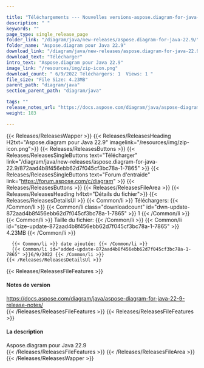 ```yaml
---

title: "Téléchargements --- Nouvelles versions-aspose.diagram-for-java-22.9"
description: " "
keywords: ""
page_type: single_release_page
folder_link: "/diagram/java/new-releases/aspose.diagram-for-java-22.9/"
folder_name: "Aspose.diagram pour Java 22.9"
download_link: "/diagram/java/new-releases/aspose.diagram-for-java-22.9/872aad4b8f456ebb62d7f045cf3bc78a-1-7865"
download_text: "Télécharger"
intro_text: "Aspose.diagram pour Java 22.9"
image_link: "/resources/img/zip-icon.png"
download_count: " 6/9/2022 Téléchargers: 1  Views: 1 "
file_size: "File Size: 4.23MB"
parent_path: "diagram/java"
section_parent_path: "diagram/java"

tags: ""
release_notes_url: "https://docs.aspose.com/diagram/java/aspose-diagram-for-java-22-9-release-notes/"
weight: 183

---
```


{{< Releases/ReleasesWapper >}}
  {{< Releases/ReleasesHeading H2txt="Aspose.diagram pour Java 22.9" imagelink="/resources/img/zip-icon.png">}}
  {{< Releases/ReleasesButtons >}}
    {{< Releases/ReleasesSingleButtons text="Télécharger" link="/diagram/java/new-releases/aspose.diagram-for-java-22.9/872aad4b8f456ebb62d7f045cf3bc78a-1-7865" >}}
    {{< Releases/ReleasesSingleButtons text="Forum d'entraide" link="https://forum.aspose.com/c/diagram" >}}
  {{< Releases/ReleasesButtons >}}
  {{< Releases/ReleasesFileArea >}}
    {{< Releases/ReleasesHeading h4txt="Détails du fichier">}}
    {{< Releases/ReleasesDetailsUl >}}
      {{< Common/li >}} Téléchargers: {{< /Common/li >}}
      {{< Common/li class="downloadcount" id="dwn-update-872aad4b8f456ebb62d7f045cf3bc78a-1-7865" >}} 1 {{< /Common/li >}}
      {{< Common/li >}} Taille du fichier: {{< /Common/li >}}
      {{< Common/li id="size-update-872aad4b8f456ebb62d7f045cf3bc78a-1-7865" >}} 4.23MB {{< /Common/li >}}

      {{< Common/li >}} date ajoutée: {{< /Common/li >}}
      {{< Common/li id="added-update-872aad4b8f456ebb62d7f045cf3bc78a-1-7865" >}}6/9/2022 {{< /Common/li >}}
    {{< /Releases/ReleasesDetailsUl >}}

  {{< Releases/ReleasesFileFeatures >}}
      <h4>Notes de version</h4><div><a href='https://docs.aspose.com/diagram/java/aspose-diagram-for-java-22-9-release-notes/'>https://docs.aspose.com/diagram/java/aspose-diagram-for-java-22-9-release-notes/</a></div>
  {{< /Releases/ReleasesFileFeatures >}}
  {{< Releases/ReleasesFileFeatures >}}
      <h4>La description</h4><div class="HTMLDescription">Aspose.diagram pour Java 22.9</div>
  {{< /Releases/ReleasesFileFeatures >}}
 {{< /Releases/ReleasesFileArea >}}
{{< /Releases/ReleasesWapper >}}


